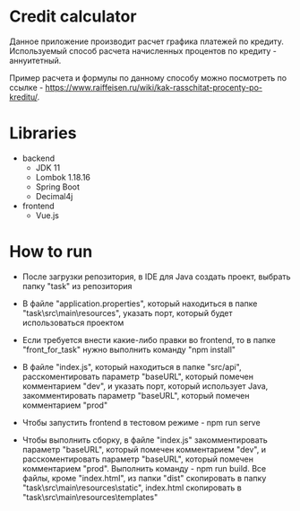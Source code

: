 # Credit calculator
Данное приложение производит расчет графика платежей по кредиту.
Используемый способ расчета начисленных процентов по кредиту - аннуитетный.

Пример расчета и формулы по данному способу можно посмотреть по ссылке - https://www.raiffeisen.ru/wiki/kak-rasschitat-procenty-po-kreditu/.

# Libraries
- backend
    - JDK 11
    - Lombok 1.18.16
    - Spring Boot
    - Decimal4j
- frontend 
    - Vue.js
    
# How to run 
- После загрузки репозитория, в IDE для Java создать проект, выбрать папку "task" из репозитория
- В файле "application.properties", который находиться в папке "task\src\main\resources", указать порт, который будет использоваться проектом

- Если требуется внести какие-либо правки во frontend, то в папке "front_for_task" нужно выполнить команду "npm install"
- В файле "index.js", который находиться в папке "src/api", расскоментировать параметр "baseURL", который помечен комментарием "dev", и указать порт, который использует Java, закомментировать параметр "baseURL", который помечен комментарием "prod"
- Чтобы запустить frontend в тестовом режиме - npm run serve 
- Чтобы выполнить сборку, в файле "index.js" закомментировать параметр "baseURL", который помечен комментарием "dev", и расскоментировать параметр "baseURL", который помечен комментарием "prod". Выполнить команду - npm run build. Все файлы, кроме "index.html", из папки "dist" скопировать в папку "task\src\main\resources\static", index.html скопировать в "task\src\main\resources\templates" 
